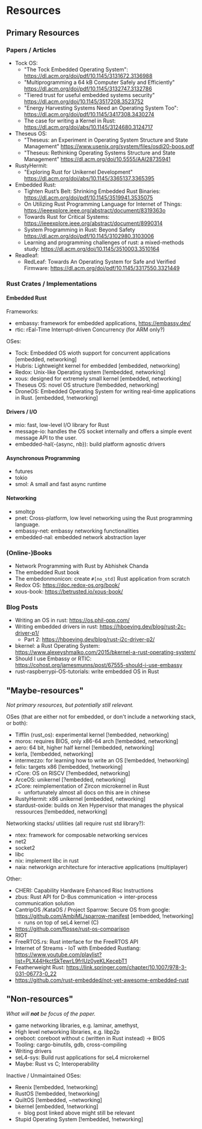 # Resources

## Primary Resources

### Papers / Articles

- Tock OS:
  - "The Tock Embedded Operating System": <https://dl.acm.org/doi/pdf/10.1145/3131672.3136988>
  - "Multiprogramming a 64 kB Computer Safely and Efficiently" <https://dl.acm.org/doi/pdf/10.1145/3132747.3132786>
  - "Tiered trust for useful embedded systems security" <https://dl.acm.org/doi/10.1145/3517208.3523752>
  - "Energy Harvesting Systems Need an Operating System Too": <https://dl.acm.org/doi/pdf/10.1145/3417308.3430274>
  - The case for writing a Kernel in Rust: <https://dl.acm.org/doi/abs/10.1145/3124680.3124717>
- Theseus OS:
  - "Theseus: an Experiment in Operating System Structure and State Management" <https://www.usenix.org/system/files/osdi20-boos.pdf>
  - "Theseus: Rethinking Operating Systems Structure and State Management" <https://dl.acm.org/doi/10.5555/AAI28735941>
- RustyHermit:
  - "Exploring Rust for Unikernel Development" <https://dl.acm.org/doi/abs/10.1145/3365137.3365395>  
- Embedded Rust:
  - Tighten Rust’s Belt: Shrinking Embedded Rust Binaries: <https://dl.acm.org/doi/pdf/10.1145/3519941.3535075>
  - On Utilizing Rust Programming Language for Internet of Things: <https://ieeexplore.ieee.org/abstract/document/8319363o>
  - Towards Rust for Critical Systems: <https://ieeexplore.ieee.org/abstract/document/8990314>
  - System Programming in Rust: Beyond Safety <https://dl.acm.org/doi/pdf/10.1145/3102980.3103006>
  - Learning and programming challenges of rust: a mixed-methods study: <https://dl.acm.org/doi/10.1145/3510003.3510164>
- Readleaf:
  - RedLeaf: Towards An Operating System for Safe and Verified Firmware: <https://dl.acm.org/doi/pdf/10.1145/3317550.3321449>

### Rust Crates / Implementations

#### Embedded Rust

Frameworks:

- embassy: framework for embedded applications, <https://embassy.dev/>
- rtic: rEal-Time Interrupt-driven Concurrency (for ARM only?)

OSes:

- Tock: Embedded OS wioth support for concurrent applications                               [embedded, networking]
- Hubris: Lightweight kernel for embedded                                                   [embedded, networking]
- Redox: Unix-like Operating system                                                         [!embedded, networking]
- xous: designed for extremely small kernel                                                 [embedded, networking]
- Theseus OS: novel OS structure                                                            [!embedded, networking]
- DroneOS: Embedded Operating System for writing real-time applications in Rust.            [embedded, !networking]


#### Drivers / I/O

- mio: fast, low-level I/O library for Rust
- message-io: handles the OS socket internally and offers a simple event message API to the user.
- embedded-hal(-{async, nb}): build platform agnostic drivers

#### Asynchronous Programming

- futures
- tokio
- smol: A small and fast async runtime

#### Networking

- smoltcp
- pnet: Cross-platform, low level networking using the Rust programming language.
- embassy-net: embassy networking functionalities
- embedded-nal: embedded network abstraction layer

### (Online-)Books

- Network Programming with Rust by Abhishek Chanda
- The embedded Rust book
- The embedonmonicon: create `#[no_std]` Rust application from scratch
- Redox OS: <https://doc.redox-os.org/book/>
- xous-book: <https://betrusted.io/xous-book/>

### Blog Posts

- Writing an OS in rust: <https://os.phil-opp.com/>
- Writing embedded drivers in rust: <https://hboeving.dev/blog/rust-2c-driver-p1/>
  - Part 2: <https://hboeving.dev/blog/rust-i2c-driver-p2/>
- bkernel: a Rust Operating System: <https://www.alexeyshmalko.com/2015/bkernel-a-rust-operating-system/>
- Should I use Embassy or RTIC: <https://cohost.org/jamesmunns/post/67555-should-i-use-embassy>
- rust-raspberrypi-OS-tutorials: write embedded OS in Rust

## "Maybe-resources"

_Not primary resources, but potentially still relevant._

OSes (that are either not for embedded, or don't include a networking stack, or both):

- Tifflin (rust_os): experimental kernel [!embedded, networking]
- moros: requires BIOS, only x86-64 arch [!embedded, networking]
- aero: 64 bit, higher half kernel [!embedded, networking]
- kerla, [!embedded, networking]
- intermezzo: for learning how to write an OS [!embedded, !networking]
- felix: targets x86 [!embedded, !networking]
- rCore: OS on RISCV [?embedded, networking]
- ArceOS: unikernel [?embedded, networking]
- zCore: reimplementation of Zircon microkernel in Rust
  - unfortunately almost all docs on this are in chinese
- RustyHermit: x86 unikernel [embedded, networking]
- stardust-oxide: builds on Xen Hypervisor that manages the physical ressources [!embedded, networking]

Networking stacks/ utilities (all require rust std library?):

- ntex: framework for composable networking services
- net2
- socket2
- libc
- nix: implement libc in rust
- naia: networkign architecture for interactive applications (multiplayer)

Other:

- CHERI: Capability Hardware Enhanced Risc Instructions
- zbus: Rust API for D-Bus communication -> inter-process communication solution
- CantripOS /KataOS / Project Sparrow: Secure OS from google: <https://github.com/AmbiML/sparrow-manifest> [embedded, !networking]
  - runs on top of seL4 kernel (C)
- <https://github.com/flosse/rust-os-comparison>
- RIOT
- FreeRTOS.rs: Rust interface for the FreeRTOS API
- Internet of Streams - IoT with Embedded Rustlang: <https://www.youtube.com/playlist?list=PLX44HkctSkTewrL9frlUz0yeKLKecebT1>
- Featherweight Rust: <https://link.springer.com/chapter/10.1007/978-3-031-06773-0_22>
- <https://github.com/rust-embedded/not-yet-awesome-embedded-rust>

## "Non-resources"

_What will **not** be focus of the paper._

- game networking libraries, e.g. laminar, amethyst,
- High level networking libraries, e.g. libp2p
- oreboot: coreboot without c (written in Rust instead) -> BIOS
- Tooling: cargo-binutils, gdb, cross-compiling
- Writing drivers
- seL4-sys: Build rust applications for seL4 microkernel
- Maybe: Rust vs C; Interoperability

Inactive / Unmaintained OSes:

- Reenix                                [!embedded, !networking]
- RustOS                                [!embedded, !networking]
- QuiltOS                               [!embedded, ~networking]
- bkernel                               [embedded, !networking]
  - blog post linked above might still be relevant
- Stupid Operating System               [!embedded, !networking]
